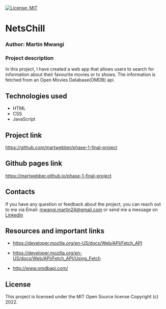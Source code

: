 [![License: MIT](https://img.shields.io/badge/License-MIT-yellow.svg)](https://opensource.org/licenses/MIT) 

# NetsChill

### Author: Martin Mwangi  

### Project description  

In this project, I have created a web app that allows users to search for information about their favourite movies or tv shows. The information is fetched from an Open Movies Database(OMDB) api.

## Technologies used
- HTML  
- CSS  
- JavaScript  

## Project link  
https://github.com/martwebber/phase-1-final-project

## Github pages link
https://martwebber.github.io/phase-1-final-project

## Contacts  
If you have any question or feedback about the project, you can reach out to me via Email: mwangi.martin24@gmail.com or send me a message on
[LinkedIn](https://www.linkedin.com/in/martin-mwangi-46523483/)

## Resources and important links
- https://developer.mozilla.org/en-US/docs/Web/API/Fetch_API
- https://developer.mozilla.org/en-US/docs/Web/API/Fetch_API/Using_Fetch

- http://www.omdbapi.com/

## License

This project is licensed under the MIT Open Source license Copyright (c) 2022.
